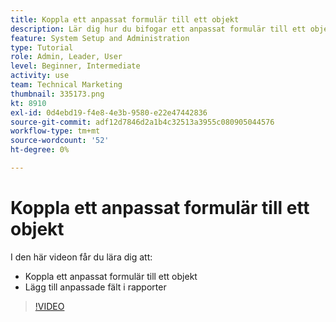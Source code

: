 ```yaml
---
title: Koppla ett anpassat formulär till ett objekt
description: Lär dig hur du bifogar ett anpassat formulär till ett objekt och gör anpassade fält synliga i rapporter.
feature: System Setup and Administration
type: Tutorial
role: Admin, Leader, User
level: Beginner, Intermediate
activity: use
team: Technical Marketing
thumbnail: 335173.png
kt: 8910
exl-id: 0d4ebd19-f4e8-4e3b-9580-e22e47442836
source-git-commit: adf12d7846d2a1b4c32513a3955c080905044576
workflow-type: tm+mt
source-wordcount: '52'
ht-degree: 0%

---
```


# Koppla ett anpassat formulär till ett objekt

I den här videon får du lära dig att:

* Koppla ett anpassat formulär till ett objekt
* Lägg till anpassade fält i rapporter

>[!VIDEO](https://video.tv.adobe.com/v/335173/?quality=12)
